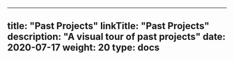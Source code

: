 
---
title: "Past Projects"
linkTitle: "Past Projects"
description: "A visual tour of past projects"
date: 2020-07-17
weight: 20
type: docs
---
